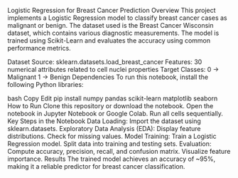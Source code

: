 Logistic Regression for Breast Cancer Prediction
Overview
This project implements a Logistic Regression model to classify breast cancer cases as malignant or benign. The dataset used is the Breast Cancer Wisconsin dataset, which contains various diagnostic measurements. The model is trained using Scikit-Learn and evaluates the accuracy using common performance metrics.

Dataset
Source: sklearn.datasets.load_breast_cancer
Features: 30 numerical attributes related to cell nuclei properties
Target Classes:
0 → Malignant
1 → Benign
Dependencies
To run this notebook, install the following Python libraries:

bash
Copy
Edit
pip install numpy pandas scikit-learn matplotlib seaborn
How to Run
Clone this repository or download the notebook.
Open the notebook in Jupyter Notebook or Google Colab.
Run all cells sequentially.
Key Steps in the Notebook
Data Loading: Import the dataset using sklearn.datasets.
Exploratory Data Analysis (EDA):
Display feature distributions.
Check for missing values.
Model Training:
Train a Logistic Regression model.
Split data into training and testing sets.
Evaluation:
Compute accuracy, precision, recall, and confusion matrix.
Visualize feature importance.
Results
The trained model achieves an accuracy of ~95%, making it a reliable predictor for breast cancer classification.
